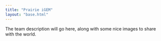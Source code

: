 ```yaml
---
title: "Prairie iGEM"
layout: "base.html"
---
```


The team description will go here, along with some nice images to share with the world.
